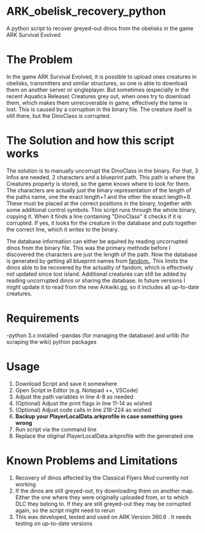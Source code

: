 # ARK_obelisk_recovery_python
A python script to recover greyed-out dinos from the obelisks in the game ARK Survival Evolved

# The Problem
In the game ARK Survival Evolved, it is possible to upload ones creatures in obelisks, transmitters and similar structures, so one is able to download them on another server or singleplayer. But sometimes (especially in the recent Aquatica Release) Creatures grey out, when ones try to download them, which makes them unrecoverable in game, effectively the tame is lost. This is caused by a corruption in the binary file. The creature itself is still there, but the DinoClass is corrupted.

# The Solution and how this script works
The solution is to manually uncorrupt the DinoClass in the binary. For that, 3 Infos are needed, 2 characters and a blueprint path. This path is where the Creatures property is stored, so the game knows where to look for them. The characters are actually just the binary representation of the length of the paths name, one the exact length+1 and the other the exact length+9. These must be placed at the correct positions in the binary, together with some additional control symbols. This script runs through the whole binary, copying it. When it finds a line containing "DinoClass" it checks if it is corrupted. If yes, it looks for the creature in the database and puts together the correct line, which it writes to the binary.

The database information can either be aquired by reading uncorrupted dinos from the binary file. This was the primary methode before I discovered the characters are just the length of the path. 
Now the database is generated by getting all blueprint names from [fandom.](https://ark.fandom.com/wiki/Creature_IDs). This limits the dinos able to be recovered by the actuality of fandom, which is effectively not updated since lost island. Additional creatures can still be added by reading uncorrupted dinos or sharing the database. In future versions I might update it to read from the new Arkwiki.gg, so it includes all up-to-date creatures.

# Requirements
-python 3.x installed
-pandas (for managing the database) and urllib (for scraping the wiki) python packages

# Usage
1. Download Script and save it somewhere
2. Open Script in Editor (e.g. Notepad ++, VSCode)
3. Adjust the path variables in line 4-8 as needed
4. (Optional) Adjust the print flags in line 11-14 as wished
5. (Optional) Adjust code calls in line 218-224 as wished
6. **Backup your PlayerLocalData.arkprofile in case something goes wrong**
7. Run script via the command line
8. Replace the otiginal PlayerLocalData.arkprofile with the generated one

# Known Problems and Limitations
1. Recovery of dinos affected by the Classical Flyers Mod currently not working
2. If the dinos are still greyed-out, try downloading them on another map. Either the one where they were originally uploaded from, or to which DLC they belong to. If they are still greyed-out they may be corrupted again, so the script might need to rerun
3. This was developed, tested and used on ARK Version 360.6 . It needs testing on up-to-date versions
